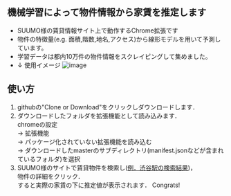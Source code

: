 ## 機械学習によって物件情報から家賃を推定します
* SUUMO様の賃貸情報サイト上で動作するChrome拡張です
* 物件の特徴量(e.g. 面積,階数,地名,アクセス)から線形モデルを用いて予測しています。
* 学習データは都内10万件の物件情報をスクレイピングして集めました。
* ↓ 使用イメージ
![image](https://user-images.githubusercontent.com/32826608/59975488-172e1b80-95f3-11e9-8996-eac02c80e907.png)

## 使い方
1. githubの"Clone or Download"をクリックしダウンロードします．  <br>
2. ダウンロードしたフォルダを拡張機能として読み込みます．  
   chromeの設定   
   -> 拡張機能   
   -> パッケージ化されていない拡張機能を読み込む   
   -> ダウンロードしたmasterのサブディレクトリ(manifest.jsonなどが含まれているフォルダ)を選択  <br>  
3. SUUMO様のサイトで賃貸物件を検索し([例．渋谷駅の検索結果](https://suumo.jp/chintai/tokyo/ek_17640/))，  
   物件の詳細をクリック．  
   すると実際の家賃の下に推定値が表示されます． Congrats!
